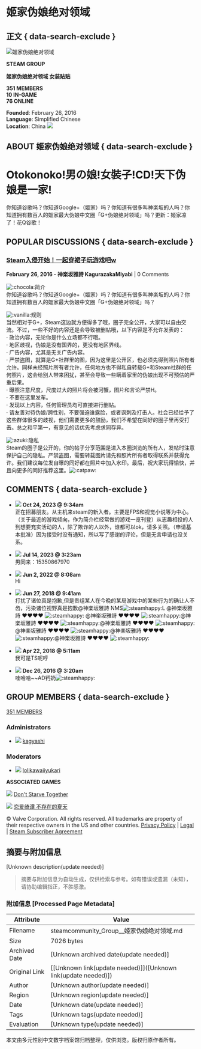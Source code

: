 # 姬家伪娘绝对领域

## 正文 { data-search-exclude }


![姬家伪娘绝对领域](https://avatars.fastly.steamstatic.com/ba36d290d12aee32459c811f2a95e97fa2d73a09_full.jpg)

**STEAM GROUP**

**姬家伪娘绝对领域 女装贴贴**

**351 MEMBERS**  
**10 IN-GAME**  
**76 ONLINE**  

**Founded**: February 26, 2016  
**Language**: Simplified Chinese  
**Location**: China ![](https://community.fastly.steamstatic.com/public/images/countryflags/cn.gif)

## ABOUT 姬家伪娘绝对领域 { data-search-exclude }

# Otokonoko!男の娘!女裝子!CD!天下伪娘是一家!

你知道谷歌吗？你知道Google+（姬家）吗？你知道有很多叫神楽坂的人吗？你知道拥有数百人的姬家最大伪娘中文圈「G+伪娘绝对领域」吗？更新：姬家凉了！花Q谷歌！

## POPULAR DISCUSSIONS { data-search-exclude }

### [Steam入侵开始！一起穿裙子玩游戏吧w](https://steamcommunity.com/groups/otokonokos/announcements/detail/955131913246743932)  
**February 26, 2016 - 神楽坂雅詩 KagurazakaMiyabi** | 0 Comments

![:chocola:](https://community.fastly.steamstatic.com/economy/emoticon/chocola)简介  
你知道谷歌吗？你知道Google+（姬家）吗？你知道有很多叫神楽坂的人吗？你知道拥有数百人的姬家最大伪娘中文圈「G+伪娘绝对领域」吗？

![:vanilla:](https://community.fastly.steamstatic.com/economy/emoticon/vanilla)规则  
当然相对于G+，Steam这边就方便得多了哦，圈子完全公开，大家可以自由交流。不过，一些不好的内容还是会导致被删帖哦，以下内容是不允许发表的：  
· 政治内容，无论你是什么立场都不行哦。  
· 地区歧视，伪娘是没有国界的，更没有地区界线。  
· 广告内容，尤其是无关广告内容。  
· 严禁盗图，就算是G+社群里的图，因为这里是公开区，也必须先得到照片所有者允许。同样未经照片所有者允许，任何地方也不得私自转载G+和Steam社群的任何照片，这会给别人带来困扰，甚至会导致一些瞒着家里的伪娘出现不可预估的严重后果。  
· 曝照注意尺度，尺度过大的照片将会被河蟹，图片和言论严禁H。  
· 不要在这里发车。  
· 发现以上内容，任何管理员均可直接进行删帖。  
· 请友善对待伪娘/跨性别，不要强迫谁露脸，或者讽刺及打击人。社会已经给予了这些群体很多的歧视，他们需要更多的鼓励，我们不希望在同好的圈子里再受打击。总之和平第一，有意见的话优先考虑求同存异。

![:azuki:](https://community.fastly.steamstatic.com/economy/emoticon/azuki)隐私  
Steam的圈子是公开的，你的帖子分享范围是进入本圈浏览的所有人，发帖时注意保护自己的隐私。严禁盗图，需要转载图片请先和照片所有者取得联系并获得允许。我们建议每位发自曝的同好都在照片中加入水印。最后，祝大家玩得愉快，并且向更多的同好推荐这里。![:catpaw:](https://community.fastly.steamstatic.com/economy/emoticon/catpaw)

## COMMENTS { data-search-exclude }

- [![](https://avatars.fastly.steamstatic.com/70f90fd9744558b550fcde510b4fdb2485697ee7.jpg)](https://steamcommunity.com/id/HomuraKyouko) **Oct 24, 2023 @ 9:34am**  
正在招募朋友。从主机来steam的新入者。主要是FPS和视觉小说等为中心。（关于最近的游戏倾向，作为简介栏经常做的游戏一览刊登）从志趣相投的人到想要充实活动的人，除了欺诈的人以外，谁都可以ok，请多关照。（申请基本批准）因为接受时没有通知，所以写了感谢的评论，但是无言申请也没关系。

- [![](https://avatars.fastly.steamstatic.com/15f825308bcae375e40109ee6bf13e9fb798a0af.jpg)](https://steamcommunity.com/profiles/76561199215234725) **Jul 14, 2023 @ 3:23am**  
男同来：15350867970

- [![](https://avatars.fastly.steamstatic.com/f46295bda5c968d871386e5afa9b40f6e5d5e705.jpg)](https://steamcommunity.com/profiles/76561198101401991) **Jun 2, 2022 @ 8:08am**  
Hi

- [![](https://avatars.fastly.steamstatic.com/aeb6d29dcde9a4f376ea7e24049261253d80451a.jpg)](https://steamcommunity.com/profiles/76561198304139727) **Jun 27, 2018 @ 9:41am**  
打扰了诸位真是抱歉,但是贵组某人在今晚的某局游戏中的某些行为的确让人不齿，污染诸位视野真是抱歉@神楽坂雅詩 NMS![:steamhappy:](https://community.fastly.steamstatic.com/economy/emoticon/steamhappy)L @神楽坂雅詩 ♥♥♥♥ ![:steamhappy:](https://community.fastly.steamstatic.com/economy/emoticon/steamhappy) @神楽坂雅詩 ♥♥♥♥ ![:steamhappy:](https://community.fastly.steamstatic.com/economy/emoticon/steamhappy)@神楽坂雅詩 ♥♥♥♥ ![:steamhappy:](https://community.fastly.steamstatic.com/economy/emoticon/steamhappy)@神楽坂雅詩 ♥♥♥♥ ![:steamhappy:](https://community.fastly.steamstatic.com/economy/emoticon/steamhappy)@神楽坂雅詩 ♥♥♥♥ ![:steamhappy:](https://community.fastly.steamstatic.com/economy/emoticon/steamhappy)@神楽坂雅詩 ♥♥♥♥ ![:steamhappy:](https://community.fastly.steamstatic.com/economy/emoticon/steamhappy)@神楽坂雅詩 ♥♥♥♥ ![:steamhappy:](https://community.fastly.steamstatic.com/economy/emoticon/steamhappy)

- [![](https://avatars.fastly.steamstatic.com/9bf06fead0ed49a15e0dc4ba28b67aaf30cc4b39.jpg)](https://steamcommunity.com/profiles/76561198381619250) **Apr 22, 2018 @ 5:11am**  
我可是TS呢哼

- [![](https://avatars.fastly.steamstatic.com/cddd089805764fb294e02da75af3ae76c17c2425.jpg)](https://steamcommunity.com/id/guankun) **Dec 26, 2016 @ 3:20am**  
哇哈哈~~AD钙奶![:steamhappy:](https://community.fastly.steamstatic.com/economy/emoticon/steamhappy)

## GROUP MEMBERS { data-search-exclude }

[351 MEMBERS](https://steamcommunity.com/groups/otokonokos/members)

### Administrators

- ![](https://avatars.fastly.steamstatic.com/589b83b12058dc2ec0593f82d2847b7cedf69113.jpg) [kagyashi](https://steamcommunity.com/id/kagyashi)

### Moderators

- ![](https://avatars.fastly.steamstatic.com/78e3a4a280f473bce747dcb6c3bf9e22c86383fb.jpg) [lolikawaiiyukari](https://steamcommunity.com/id/lolikawaiiyukari)

**ASSOCIATED GAMES**

[![](https://cdn.fastly.steamstatic.com/steamcommunity/public/images/apps/322330/a80aa6cff8eebc1cbc18c367d9ab063e1553b0ee.jpg)](https://steamcommunity.com/app/322330) [Don't Starve Together](https://steamcommunity.com/app/322330)

[![](https://cdn.fastly.steamstatic.com/steamcommunity/public/images/apps/1345740/25084ed646d6b0b48cf398e204d60f25d8cd0bfe.jpg)](https://steamcommunity.com/app/1345740) [恋爱绮谭 不存在的夏天](https://steamcommunity.com/app/1345740)

© Valve Corporation. All rights reserved. All trademarks are property of their respective owners in the US and other countries. [Privacy Policy](http://store.steampowered.com/privacy_agreement/) | [Legal](https://store.steampowered.com/legal/) | [Steam Subscriber Agreement](http://store.steampowered.com/subscriber_agreement/)
<!-- tcd_original_link https://steamcommunity.com/groups/otokonokos -->


## 摘要与附加信息

<!-- tcd_abstract -->
[Unknown description(update needed)]
<!-- tcd_abstract_end -->

> 摘要与附加信息为自动生成，仅供检索与参考。如有错误或遗漏（未知），请协助编辑指正，不胜感激。

### 附加信息 [Processed Page Metadata]

| Attribute       | Value                                  |
|-----------------|----------------------------------------|
| Filename        | steamcommunity_Group__姬家伪娘绝对领域.md                             |
| Size            | 7026 bytes                           |
| Archived Date   | [Unknown archived date(update needed)]                             |
| Original Link   | [[Unknown link(update needed)]]([Unknown link(update needed)])                       |
| Author          | [Unknown author(update needed)]                               |
| Region          | [Unknown region(update needed)]                               |
| Date            | [Unknown date(update needed)]                                 |
| Tags            | [Unknown tags(update needed)]                                 |
| Evaluation            | [Unknown type(update needed)]                                 |
<!-- tcd_table_end -->

本文由多元性别中文数字档案馆归档整理，仅供浏览。版权归原作者所有。
